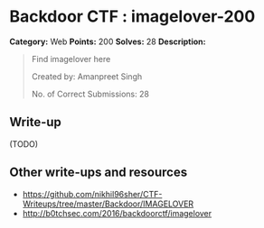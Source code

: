 # Backdoor CTF : imagelover-200

**Category:** Web
**Points:** 200
**Solves:** 28
**Description:**

> Find imagelover here
> 
> Created by: Amanpreet Singh
> 
> No. of Correct Submissions: 28
> 


## Write-up

(TODO)

## Other write-ups and resources

* https://github.com/nikhil96sher/CTF-Writeups/tree/master/Backdoor/IMAGELOVER
* http://b0tchsec.com/2016/backdoorctf/imagelover
